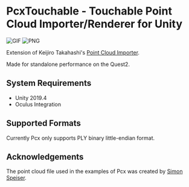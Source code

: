 PcxTouchable - Touchable Point Cloud Importer/Renderer for Unity
================================================================

![GIF](https://i.imgur.com/SXfEfhb.gif)
![PNG](https://imgur.com/wTp9zhx.png)

Extension of Keijiro Takahashi's [Point Cloud Importer].

[Point Cloud Importer]: https://github.com/keijiro/Pcx

Made for standalone performance on the Quest2.

System Requirements
-------------------

- Unity 2019.4
- Oculus Integration

Supported Formats
-----------------

Currently Pcx only supports PLY binary little-endian format.


Acknowledgements
----------------

The point cloud file used in the examples of Pcx was created by [Simon Speiser].

[Simon Speiser]: http://www.simonspeiser.de
